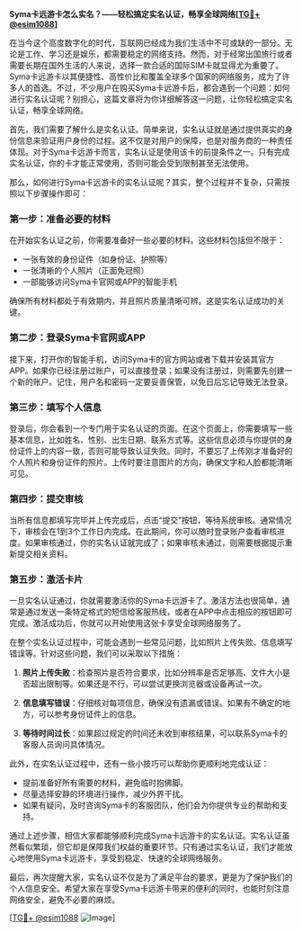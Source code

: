 **Syma卡远游卡怎么实名？——轻松搞定实名认证，畅享全球网络[[TG💪+ @esim1088](https://t.me/s/esim1088)]**

在当今这个高度数字化的时代，互联网已经成为我们生活中不可或缺的一部分。无论是工作、学习还是娱乐，都需要稳定的网络支持。然而，对于经常出国旅行或者需要长期在国外生活的人来说，选择一款合适的国际SIM卡就显得尤为重要了。Syma卡远游卡以其便捷性、高性价比和覆盖全球多个国家的网络服务，成为了许多人的首选。不过，不少用户在购买Syma卡远游卡后，都会遇到一个问题：如何进行实名认证呢？别担心，这篇文章将为你详细解答这一问题，让你轻松搞定实名认证，畅享全球网络。

首先，我们需要了解什么是实名认证。简单来说，实名认证就是通过提供真实的身份信息来验证用户身份的过程。这不仅是对用户的保障，也是对服务商的一种责任体现。对于Syma卡远游卡而言，实名认证是使用该卡的前提条件之一。只有完成实名认证，你的卡才能正常使用，否则可能会受到限制甚至无法使用。

那么，如何进行Syma卡远游卡的实名认证呢？其实，整个过程并不复杂，只需按照以下步骤操作即可：

### 第一步：准备必要的材料

在开始实名认证之前，你需要准备好一些必要的材料。这些材料包括但不限于：
- 一张有效的身份证件（如身份证、护照等）
- 一张清晰的个人照片（正面免冠照）
- 一部能够访问Syma卡官网或APP的智能手机

确保所有材料都处于有效期内，并且照片质量清晰可辨。这是实名认证成功的关键。

### 第二步：登录Syma卡官网或APP

接下来，打开你的智能手机，访问Syma卡的官方网站或者下载并安装其官方APP。如果你已经注册过账户，可以直接登录；如果没有注册过，则需要先创建一个新的账户。记住，用户名和密码一定要妥善保管，以免日后忘记导致无法登录。

### 第三步：填写个人信息

登录后，你会看到一个专门用于实名认证的页面。在这个页面上，你需要填写一些基本信息，比如姓名、性别、出生日期、联系方式等。这些信息必须与你提供的身份证件上的内容一致，否则可能导致认证失败。同时，不要忘了上传刚才准备好的个人照片和身份证件的照片。上传时要注意图片的方向，确保文字和人脸都能清晰可见。

### 第四步：提交审核

当所有信息都填写完毕并上传完成后，点击“提交”按钮，等待系统审核。通常情况下，审核会在1到3个工作日内完成。在此期间，你可以随时登录账户查看审核进度。如果审核通过，你的实名认证就完成了；如果审核未通过，则需要根据提示重新提交相关资料。

### 第五步：激活卡片

一旦实名认证通过，你就需要激活你的Syma卡远游卡了。激活方法也很简单，通常是通过发送一条特定格式的短信给客服热线，或者在APP中点击相应的按钮即可完成。激活成功后，你就可以开始使用这张卡享受全球网络服务了。

在整个实名认证过程中，可能会遇到一些常见问题，比如照片上传失败、信息填写错误等。针对这些问题，我们可以采取以下措施：

1. **照片上传失败**：检查照片是否符合要求，比如分辨率是否足够高、文件大小是否超出限制等。如果还是不行，可以尝试更换浏览器或设备再试一次。
   
2. **信息填写错误**：仔细核对每项信息，确保没有遗漏或错误。如果有不确定的地方，可以参考身份证件上的信息。

3. **等待时间过长**：如果超过规定的时间还未收到审核结果，可以联系Syma卡的客服人员询问具体情况。

此外，在实名认证过程中，还有一些小技巧可以帮助你更顺利地完成认证：

- 提前准备好所有需要的材料，避免临时抱佛脚。
- 尽量选择安静的环境进行操作，减少外界干扰。
- 如果有疑问，及时咨询Syma卡的客服团队，他们会为你提供专业的帮助和支持。

通过上述步骤，相信大家都能够顺利完成Syma卡远游卡的实名认证。实名认证虽然看似繁琐，但它却是保障我们权益的重要环节。只有通过实名认证，我们才能放心地使用Syma卡远游卡，享受到稳定、快速的全球网络服务。

最后，再次提醒大家，实名认证不仅是为了满足平台的要求，更是为了保护我们的个人信息安全。希望大家在享受Syma卡远游卡带来的便利的同时，也能时刻注意网络安全，避免不必要的麻烦。

[[TG💪+ @esim1088](https://t.me/s/esim1088) ![Image](https://i.postimg.cc/4NQfJmqS/Snipaste-2025-05-13-00-14-12.png)]